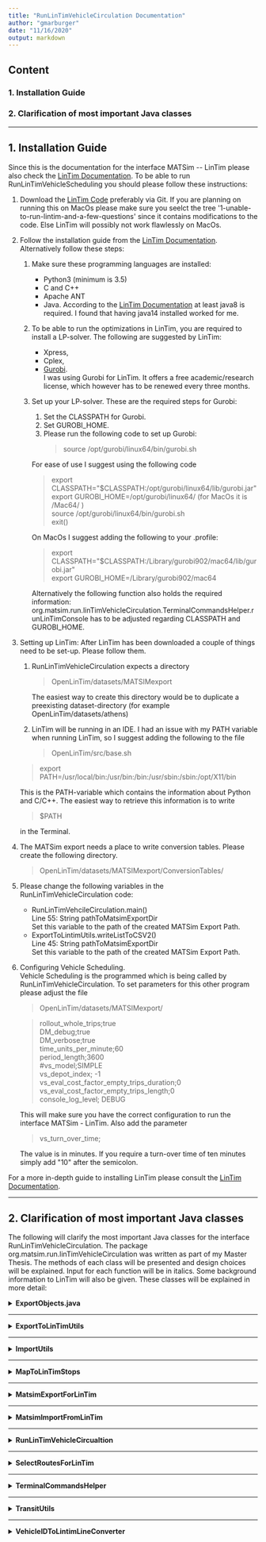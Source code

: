 ```yaml
---
title: "RunLinTimVehicleCirculation Documentation"
author: "gmarburger"
date: "11/16/2020"
output: markdown
---
```


## Content

### 1. Installation Guide

### 2. Clarification of most important Java classes

---

## 1. Installation Guide
Since this is the documentation for the interface MATSim -- LinTim please also check the [LinTim Documentation](https://kluedo.ub.uni-kl.de/frontdoor/deliver/index/docId/5913/file/lintim_2020-02_documentation.pdf). 
To be able to run RunLinTimVehicleScheduling you should please follow these instructions:
1. Download the [LinTim Code](https://gitlab.rlp.net/lintim/OpenLinTim/-/tree/1-unable-to-run-lintim-and-a-few-questions) preferably via Git. If you are planning on running this on MacOs please make sure you seelct the tree '1-unable-to-run-lintim-and-a-few-questions' since it contains modifications to the code. Else LinTim will possibly not work flawlessly on MacOs.

2. Follow the installation guide from the [LinTim Documentation](https://kluedo.ub.uni-kl.de/frontdoor/deliver/index/docId/5913/file/lintim_2020-02_documentation.pdf). Alternatively follow these steps:
    1. Make sure these programming languages are installed:
        * Python3 (minimum is 3.5)
        * C and C++
        * Apache ANT
        * Java. According to the [LinTim Documentation](https://kluedo.ub.uni-kl.de/frontdoor/deliver/index/docId/5913/file/lintim_2020-02_documentation.pdf) at least java8 is required. I found that having java14 installed worked for me.
    2. To be able to run the optimizations in LinTim, you are required to install a LP-solver. The following are suggested by LinTim: 
        * Xpress,
        * Cplex,
        * [Gurobi](https://www.gurobi.com).<br>
        I was using Gurobi for LinTim. It offers a free academic/research license, which however has to be renewed every three months. 
    3. Set up your LP-solver. These are the required steps for Gurobi:
        1. Set the CLASSPATH for Gurobi.
        2. Set GUROBI_HOME.
        3. Please run the following code to set up Gurobi:
            > source /opt/gurobi/linux64/bin/gurobi.sh

        For ease of use I suggest using the following code
        > export CLASSPATH="$CLASSPATH:/opt/gurobi/linux64/lib/gurobi.jar" <br>
        > export GUROBI_HOME=/opt/gurobi/linux64/ (for MacOs it is /Mac64/ ) <br>
        > source /opt/gurobi/linux64/bin/gurobi.sh <br>
        > exit() <br>

        On MacOs I suggest adding the following to your .profile:
        > export CLASSPATH="$CLASSPATH:/Library/gurobi902/mac64/lib/gurobi.jar" <br>
        > export GUROBI_HOME=/Library/gurobi902/mac64

        Alternatively the following function also holds the required information:
        org.matsim.run.linTimVehicleCirculation.TerminalCommandsHelper.runLinTimConsole has to be adjusted regarding CLASSPATH and GUROBI_HOME.
3. Setting up LinTim:
After LinTim has been downloaded a couple of things need to be set-up. Please follow them.
    1. RunLinTimVehicleCirculation expects a directory
        > OpenLinTim/datasets/MATSIMexport

        The easiest way to create this directory would be to duplicate a preexisting dataset-directory (for example OpenLinTim/datasets/athens)

    2. LinTim will be running in an IDE. I had an issue with my PATH variable when running LinTim, so I suggest adding the following to the file
        > OpenLinTim/src/base.sh

    > export PATH=/usr/local/bin:/usr/bin:/bin:/usr/sbin:/sbin:/opt/X11/bin

    This is the PATH-variable which contains the information about Python and C/C++. The easiest way to retrieve this information is to write

    > $PATH

    in the Terminal.
4. The MATSim export needs a place to write conversion tables. Please create the following directory.
    > OpenLinTim/datasets/MATSIMexport/ConversionTables/

5. Please change the following variables in the RunLinTimVehicleCirculation code:
    * RunLinTimVehcileCirculation.main() <br>
    Line 55: String pathToMatsimExportDir <br>
    Set this variable to the path of the created MATSim Export Path.
    * ExportToLintimUtils.writeListToCSV2() <br>
    Line 45: String pathToMatsimExportDir <br>
    Set this variable to the path of the created MATSim Export Path.
6. Configuring Vehicle Scheduling. <br>
Vehicle Scheduling is the programmed which is being called by RunLinTimVehicleCirculation. To set parameters for this other program please adjust the file
    > OpenLinTim/datasets/MATSIMexport/<br>

    > rollout_whole_trips;true<br>
DM_debug;true <br>
DM_verbose;true<br>
time_units_per_minute;60<br>
period_length;3600<br>
#vs_model;SIMPLE<br>
vs_depot_index; -1<br>
vs_eval_cost_factor_empty_trips_duration;0<br>
vs_eval_cost_factor_empty_trips_length;0<br>
console_log_level; DEBUG<br>

    This will make sure you have the correct configuration to run the interface MATSim - LinTim. Also add the parameter
    > vs_turn_over_time;  <br>

    The value is in minutes. If you require a turn-over time of ten minutes simply add "10" after the semicolon.

For a more in-depth guide to installing LinTim please consult the [LinTim Documentation](https://kluedo.ub.uni-kl.de/frontdoor/deliver/index/docId/5913/file/lintim_2020-02_documentation.pdf).

***

## 2. Clarification of most important Java classes

The following will clarify the most important Java classes for the interface RunLinTimVehicleCirculation. The package org.matsim.run.linTimVehicleCirculation was written as part of my Master Thesis. The methods of each class will be presented and design choices will be explained. Input for each function will be in italics. Some background information to LinTim will also be given. These classes will be explained in more detail:

<details>
<summary><b>ExportObjects.java</b></summary>
<br>

Each object is used to export MATSim data sets to be imported into LinTim. Each object has a constructor method.

<details>
<summary>LinTimEdge</summary>

<p align="justify">This object contains necessary information for creating an edge in LinTim. LinTim edges have the following characteristics:</p>
<i>link_index</i> represents the ID from the edge. <br>
<i>from_stop</i> represents the beginning stop of the edge.<br>
<i>to_stop</i> represents the ending stop of the edge.<br>
<i>length</i> represents length of the edge.<br>
<i>lower_bound</i> represents minimal travel duration across the edge.<br>
<i>upper_bound</i> represents maximum travel duration across the edge.<br>
<i>headway</i> is set to default to 5 in LinTim and was kept at 5. <br>
<br>
The functions are:<br>
<ul>
<li>getUpperBound() returns the upper bound for the edge. </li>
<li>toString() returns a String of all of the characteristics separated by semicolon.</li>
</ul>
</details>

<details>
<summary>LinTimStop</summary>
<br>
<p align="justify">This object represents a stop in LinTim. These stops have the following characteristics:</p>
<i>stop_id</i> is the ID from the stop. <br>
<i>short_name</i> is a name for the stop. <br>
<i>long_name</i> is a name for the stop. Please note, the name of a stop is not relevant for Vehicle Scheduling. <br>
<i>x_coordinate</i> is the X-Coordinate of a stop. <br>
<i>y_coordinate</i> is the Y-Coordinate of a stop. <br>
<br>
Functions are:<br>
<ul>
<li>ultimateNode() returns a stop for LinTim. This stop has the maximum value of integers as ID.</li>
<li>getStopId() returns the ID for a LinTim stop.</li>
</details>

<details>
<summary>LinTimTripEntry</summary>
<br>
<p align="justify"> This object represents an entry in the LinTim Trip data set. Each trip has the following characteristics:</p>
<i>startId</i> represents the ID of the entry. It has to be unique.<br>
<i>periodicStartId</i> represents the ID of a periodic-trip-ID.<br>
<i>stationId</i> represents the ID of the stop where the strip begins. <br>
<i>startTime</i> beginning time of the trip. <br>
<i>endId</i> represents an ID in LinTim. <br>
<i>periodicEndId</i> represents the ID of a periodic-trip-ID. <br>
<i>endStation</i> represents the last station of the trip. <br>
<i>endTime</i> represents the time at which the trip ends. <br>
<i>line</i> represents the line on which the trip is taking place.<br>
<br>

The functions are:<br>
<ul>
<li>toString() returns all characteristics of an entry separated by semicolon.</li>
</ul>
</details>
</details>

---

<details>
<summary><b>ExportToLinTimUtils</b></summary>
<br>
<p align="justify">This class assists in creating the necessary files for running LinTim.</p>
<br>
<details>
<summary>writeListToLinTimCSV2()</summary>
<br>
<i>fileName</i> expects a String as input. It has to be one of the following: "Activities-periodic, Events-periodic, Timetable-periodic, Line-Concept, Edge, Stop, Headway, Trips." <br>
<i>collectionOfStrings</i> is preferably a List of Strings, the Strings will be pasted row by row into the file. Separation by semicolon is preferred. <br>
<br>
<p align="justify">The method is able to create files which can be used for running LinTim operations. Remember to adjust the output directory in this function.</p>
</details>

<details>
<summary>writeFile()</summary>
<br>
<i>file</i> name of the file. It is expected to be a path, separations by slash marks the actual file-name. <br>
<i>collectionOfStrings</i> preferably a List of Strings each separated by semicolon. <br>
<i>header</i> is the first row in the written File.<br>
<br>
<p align="justify">Writes the actual file, each entry of the collection marks a row in the document.</p>
</details>

<details>
<summary>combineStringsWithSemicolon()</summary>
<br>
<i>strings</i> is an undefined amount of Strings. <br>
<br>
<p align="justify">Adds all Strings together as one. Each String is appended to the first by semicolon.</p>
</details>
</details>

---

<details>
<summary><b>ImportUtils</b></summary>
<br>
<p align="justify">This class helps with reading the output from LinTim as well as some conversion tables which were previously created.</p>
<br>

<details>
<summary>readConversionTableVehicle()</summary>
<i>fileName</i> the name of the conversion map.<br>
<i>matsimConversionExportDir</i> the path to the file.<br>
<br>
<p align="justify">The function creates a mapping of MATSim VehicleIDs with their corresponding LinTim line.</p>
</details>

<details>
<summary>readLinTimVSOutput()</summary>
<br>
<i>fileName</i> is the name of the Vehicle Scheduling output file.<br>
<i>vehicleWorkingCounter</i> is a wrapper class for naming the vehicles and creating unique ones.<br>
<i>limitToGrossraumBerlin</i> is a Boolean, if set to true it will create a different naming for the new vehicles.<br>
<i>mode</i> is a String that is used for creating VehicleID tags.<br>
<i>matsimConversionExportDir</i>is the path to the conversion tables. It is expected, that the Vehicle Scheduling output directory is located on the same hierarchy as this path.<br>
<br>
<p align="justify">This method reads the output from LinTim's Vehicle Scheduling. Columns 2 and 13 relevant, column 2 indicates which vehicle serves the MATSim Departure, column 13 is the equivalent of MATSim VehicleID represented by a substitute integer.</p>
</details>

<details>
<summary>createLinTimImportVehicleID()</summary>
<br>
<i>mode</i> is a String that is used for creating VehicleID tags.<br>
<i>limitToGrossraumBerlin</i> is a Boolean, if set to true it will create a different naming for the new vehicles.<br>
<i>vehicleNumber</i> represents a unique String that results in an ID. <br>
<br>
<p align="justify">Creates a new MATSim VehicleID corresponding to the vehicleNumber. Mode and limitToGrossraumBerlin are also added to the IDs as Strings.</p>
</details>

<details>
<summary>readLinTimVSVehicleRoutesOutput()</summary>
<br>
<i>fileName</i> is the name of the Vehicle Scheduling output file.<br>
<i>matsimConversionExportDir</i> is the path to the conversion tables. It is expected, that the Vehicle Scheduling output directory is located on the same hierarchy as this path.<br>
<br>
<p align="justify">Maps a List of each MATSim VehicleID as well as empty trips (Leerfahrten) to their new LinTim Vehicle which is represented as an Integer as key in the map.</p>
</details>

<details>
<summary>readConversionTableLinTimLineToVecId()</summary>
<br>
<i>fileName</i> is the name of the Vehicle Scheduling output file.<br>
<i>matsimConversionExportDir</i> is the path to the conversion tables. It is expected, that the Vehicle Scheduling output directory is located on the same hierarchy as this path.<br>
<br>
<p align = "justify"> Reads the conversion map of MATSim VehicleID to their replacing Integers. Returns a Map that has the replacing Integers as keys.</p>
</details>
</details>

---

<details>
<summary><b>MapToLinTimStops</b></summary>
<br>
<p align="justify">Creates Maps concerning LinTim stops.</p>
<br>
<details>
<summary>mapTrsToLinTimStop()</summary>
<br>
<i>transitSchedule</i> is a MATSim TransitSchedule.<br>
<i>network</i> is a MATSim Network.<br>
<i>conversionMapOfStopIds</i> is a map which contains the coordinates of every TransitRouteStop in a network and an integer representing these coordinates.<br>
<i>isMetropolitianArea</i> is a Boolean set to true, if the network should be split into different transit-modes.<br>
<i>predefinedFilter</i> should be set to "mode", if "isMetropolitianArea = true". <br>
<i>limitToGrossraumBerlin</i> is a Boolean set to true, if buses should be split into running inside and running outside of Berlin.<br>
<i>filterObject</i> is the transport-mode which the network is filtered by.<br>
<br>
<p align="justify">Firstly filters the network and transitSchedule (see SelectRoutesForLinTim.filterByModeAndId()). The remaining TransitRouteStops are then transformed into LinTim stops, the ID correlates to the coordinates of the TransitRouteStop, also adding a fictional stop, the ultimateNode. This ultimate node is needed to ensure LinTim works, since the dijkstra from LinTim requires a single network. The Berlin Scenario does not have a single network for every transport-mode, for example the U55 is not officially connected to any other TransitLine.</p>
</details>

<details>
<summary>getMapOfCoordAndLintimStopId()</summary>
<br>
<i>transitSchedule</i> is a MATSim TransitSchedule.<br>
<i>network</i> is a MATSim Network.<br>
<i>isMetropolitianArea</i> is a Boolean set to true, if the network should be split into different transit-modes.<br>
<i>predefinedFilter</i> should be set to "mode", if "isMetropolitianArea = true". <br>
<i>limitToGrossraumBerlin</i> is a Boolean set to true, if buses should be split into running inside and running outside of Berlin.<br>
<i>filterObject</i> is the transport-mode which the network is filtered by.<br>
<br>
<p align="justify">Will create a map of TransitRouteStop coordinates and an integer that substitutes these coordinates. Stops with the same coordinates will have the same corresponding integer.</p>

<details>
<summary>Design Choice</summary>
<p align="justify">Having an intermediary step between MATSim TransitRouteStop and an Integer for LinTim stops allows me to have two identical stops on the same LinTim node, which would otherwise not have existed. Multiple stops can now be on one node, this may allow transit vehicles to interchange, if the station is exactly identical.</p>
</details>
</details>

<details>
<summary>writeStopsToCSV2()</summary>
<br>
<i>conversionMapOfStopIds</i> is a map which contains the coordinates of every TransitRouteStop in a network and an integer.<br>
<i>matsimConversionExportDir</i> is the path to the conversion directory.<br>
<br>
<p align="justify">This function will create a csv2 document of the mapping from coordinates to LinTim stop IDs.</p>
</details>
</details>

---

<details>
<summary><b>MatsimExportForLinTim</b></summary>
<br>
<p align="justify">MatsimExportForLinTim is the class which calls other functions to assist in creating the necessary output for LinTim and then exports these to a directory.</p>
<br>
<details>
<summary>export()</summary>
<br>
<i>scenario</i> expects a MATSim scenario. <br>
<i>isMetropolitianArea</i> is a Boolean set to true, if the network should be split into different transit-modes.<br>
<i>predefinedFilter</i> is a String giving information about how the TransitRoutes should be filtered. Expected is "mode", currently no alternative is implemented.<br>
<i>limitToGrossraumBerlin</i>is a Boolean set to true, if buses should be split into running inside and running outside of Berlin.<br>
<i>filterObject</i> defines the transport-mode which should be exported.<br>
<i>matsimConversionExportDir</i> is the path to the conversion directory.<br>
<br>
<p align="justify">This function is called by RunLinTimVehicleCirculation.main(). It is used to export all necessary files for LinTim's Vehicle Scheduling. For this process two Maps are created: firstly mapping VehicleIDs to a LinTim line ID, secondly creating a Map for Coordinates of each TransitRouteStops and an equivalent LinTim stop ID. Afterwards methods to create is required file are called. </p>

<details>
<summary>Design Choice</summary>
<p align = "justify">Creating these two maps helps with the conversion process. Converting the MATSim Vehicles into LinTim lines helps with creating vehicle workings when importing. More importantly it is not possible as simple to create the same TransitLine from MATSim as a LinTim line, since the travel duration along the links, waiting times at stops as well as the length of the line varies strongly in MATSim TransitRoutes. This issue would need to be addressed when creating LinTim lines. </p>
<p align="justify">Creating a mapping onto the coordinates instead of the TransitRouteStop itself helps since some TransitRouteStops in MATSim have different IDs but yet the same coordinate, do to the GTFS2MATSim conversion. When using the TransitRouteStop coordinates it circumvents some of these issues.</p>
</details>
</details>

<details>
<summary>createTripsFile()</summary>
<br>
<i>transitSchedule</i> is a MATSim TransitSchedule.<br>
<i>network</i> is a MATSim Network.<br>
<i>conversionMapVecIdToLinTimLineId</i> contains a mapping of MATSim VehicleIDs with their corresponding integer of LinTim line ID.<br>
<i>conversionMapOfStop</i> is a map which contains the coordinates of every TransitRouteStop in a network and an integer representing these coordinates.<br>
<i>isMetropolitianArea</i> is a Boolean set to true, if the network should be split into different transit-modes.<br>
<i>predefinedFilter</i> is a String giving information about how the TransitRoutes should be filtered. Expected is "mode", currently no alternative is implemented.<br>
<i>limitToGrossraumBerlin</i>is a Boolean set to true, if buses should be split into running inside and running outside of Berlin.<br>
<i>filterObject</i> defines the transport-mode which should be exported.<br>
<i>matsimConversionExportDir</i> is the path to the conversion directory.<br>
<br>
<p align="justify">The function iterates through selected TransitRoutes and creates a LinTimTripEntry for every Departure in each TransitRoute. The following factors are set to -1, since they are not evaluated in Vehicle Scheduling: startId, periodicStartId, endId, periodicEndId. Trips in LinTim describe the drive of a vehicle from one stop to another. An exported trip entry connects thus the first TransitRouteStop of a TransitRoute with the last TransitRouteStop of a TransitRoute. As such the startTime and endTime are equivalent to the DepartureTime and the arrival time at the TransitRouteStops. The equivalent for the MATSim VehicleID is the LinTim line. The map is then exported as a file.</p>
</details>

<details>
<summary>createStopFile()</summary>
<br>
<i>transitSchedule</i> is a MATSim TransitSchedule.<br>
<i>network</i> is a MATSim Network.<br>
<i>conversionMapOfStop</i> is a map which contains the coordinates of every TransitRouteStop in a network and an integer representing these coordinates.<br>
<i>isMetropolitianArea</i> is a Boolean set to true, if the network should be split into different transit-modes.<br>
<i>predefinedFilter</i> is a String giving information about how the TransitRoutes should be filtered. Expected is "mode", currently no alternative is implemented.<br>
<i>limitToGrossraumBerlin</i>is a Boolean set to true, if buses should be split into running inside and running outside of Berlin.<br>
<i>filterObject</i> defines the transport-mode which should be exported.<br>
<i>matsimConversionExportDir</i> is the path to the conversion directory.<br>
<br>
<p align="justify">This function firstly calls MapToLintimStops.mapTrsToLintimStop() and creates a Map of every LinTimStop. The stop attributes are then combined to a single String in a List. This List is then created as a file.</p>
</details>

<details>
<summary>createEdgeFile()</summary>
<br>
<i>transitSchedule</i> is a MATSim TransitSchedule.<br>
<i>network</i> is a MATSim Network.<br>
<i>conversionMapVecIdToLinTimLineId</i> contains a mapping of MATSim VehicleIDs with their corresponding integer of LinTim line ID.<br>
<i>conversionMapOfStop</i> is a map which contains the coordinates of every TransitRouteStop in a network and an integer representing these coordinates.<br>
<i>isMetropolitianArea</i> is a Boolean set to true, if the network should be split into different transit-modes.<br>
<i>predefinedFilter</i> is a String giving information about how the TransitRoutes should be filtered. Expected is "mode", currently no alternative is implemented.<br>
<i>limitToGrossraumBerlin</i>is a Boolean set to true, if buses should be split into running inside and running outside of Berlin.<br>
<i>filterObject</i> defines the transport-mode which should be exported.<br>
<i>matsimConversionExportDir</i> is the path to the conversion directory.<br>
<br>
<p align="justify">This function creates the Edge file for LinTim, the resulting file contains a link in every row. The function iterates through every selected TransitRoute and creates an ordered Map of TransitRoutes by their occupancy in the TransitRoute, first Stop is the first entry of the Map, last Stop the last entry with the key equal to the position in the TransitRoute.</p>
<p align = "justify">After the function iterates through this newly created Map, skipping the first entry. The LinTimEdge consists of an ID, which is increased after each new entry in the  Map of every LinTim Edge. The from stop is the entry integer from the Coordinates corresponding to the TransitRouteStop of the previous map entry of all ordered TransitRouteStops, the toStop is the  equivalent of the currentTransitRouteStop. Headway is always set to 5, since it is the default in LinTim. Both bounds are equal, they are determined by the arrival - departure offset from the corresponding TransitRouteStops. </p>
<p align="justify">If the combination of the fromStop and toStop are not yet contained in the key set of Map of all LinTim edges, a new entry is added. If however the entry already exists, it is replaced, if the bound is bigger then the previous bound.</p>
<p align="justify">To the already created edges another Map of edges is added, which ensure the usability of the created network. These edges combine every LinTim stop with a node, even if the travel-duration is the maximum value of integers. Otherwise, it is not ensured, that a every node may be able to be reached from any other node.</p>
<p align="justify">The resulting Map is then used to create a List which is turned into the Edge file.</p>
<details>
<summary>Design Choice</summary>
<p align="justify">The larger bound was added to ensure that the slowest speed on the edge is considered, when creating LinTim's Vehicle Scheduling.</p>
</details>
</details>

<details>
<summary>createUltimateLinks()</summary>
<br>
<i>conversionMapOfStops</i> is a Map which contains all LinTim stops.<br>
<i>minLinTimEdgeIdNr</i> ensures that no edge ID is used twice, it is expected, that this value has not yet been used to create an edge.<br>
<br>
<p align="justify">This function creates a Map which connects every LinTim Stop with the fictional stop ultimateNode, with a travel-time of Integer.MAX_VALUE.</p>
</details>

<details>
<summary>getTreeMapOfTransitRouteStops()</summary>
<br>
<i>transitRoute</i> a MATSim TransitRoute.<br>
<br>
<p align="justifY">Creates a Map of TransitRouteStops, in which every TransitRouteStop is identifiable by key. This key indicates which position the TransitRouteStop has during the TransitRoute. First stops have the key "1", last stops have the length of the TransitRoute as key.</p>
</details>
</details>

---

<details>
<summary><b>MatsimImportFromLinTim</b></summary>
<br>
MatsimImportFromLinTim is the class containing functions to import the output from Vehicle Scheduling into MATSim. 
<br>

<details>
<summary>run()</summary>
<i>scenario</i> a MATSim Scenario.<br>
<i>isMetropolitianArea</i> is a Boolean set to true, if the network should be split into different transit-modes.<br>
<i>predefinedFilter</i> is a String giving information about how the TransitRoutes should be filtered. Expected is "mode", currently no alternative is implemented.<br>
<i>limitToGrossraumBerlin</i>is a Boolean set to true, if buses should be split into running inside and running outside of Berlin.<br>
<i>filterObject</i> defines the transport-mode which should be exported.<br>
<i>vehicleWorkingCounter</i> is a wrapper for an integer that is used to reference vehicle IDs.<br>
<i>ptLinkCounter</i> is a wrapper for an integer that is used to reference link IDs.<br>
<i>matsimConversionDir</i> is the path to the conversion directory.<br>
<br>
<p align="justify">This function creates Maps by calling functions, they are partly for conversion and reading the output from LinTim.<p>
<p align="justify">Then preexisting MATSim Vehicles are replaced by the equivalent of LinTim vehicles to serve more then one departure.</p>
</details>

<details>
<summary>returnVehicleCirculationLinTimConfig()</summary> 
<br>
<i>scenarioManipulated</i> is a MATSim Scenario. The TransitVehicles in it will be replaced with ones which serve more then a single departure.<br>
<i>conversionVecIdToLines</i> contains a mapping of MATSim VehicleIDs with their corresponding integer of LinTim line ID.<br>
<i>outputConversionLineToMATSimVehicle</i> is a mapping of LinTim's line IDs and which MATSim Vehicles they represent.<br>
<i>umlaufVecIdsWithRoutes</i> is a Map with LinTim's line IDs as keys. Their values are a list of integers, positives represent MATSim VehicleIDs in the sequence in which they need to be served by the LinTim vehicle.<br>
<i>isMetropolitianArea</i> is a Boolean set to true, if the network should be split into different transit-modes.<br>
<i>predefinedFilter</i> is a String giving information about how the TransitRoutes should be filtered. Expected is "mode", currently no alternative is implemented.<br>
<i>limitToGrossraumBerlin</i>is a Boolean set to true, if buses should be split into running inside and running outside of Berlin.<br>
<i>filterObject</i> defines the transport-mode which should be exported.<br>
<i>matsimConversionExportDir</i> is the path to the conversion directory.<br>
<br>
<p align="justify">Iterates over every selected TransitRoute and each Departure. The function will replace the relevant MATSim VehicleIDs with their new vehicle circulation vehicles as well as add them to TransitVehicles. The function calls addConnectingLinksToNetwork().</p>
</details>

<details>
<summary>addConnectingLinksToNetwork()</summary>
<br>
<i>scenario</i> a MATSim Scenario.<br>
<i>umlaufVecIdsWithRoutes</i> is a Map with LinTim's line IDs as keys. Their values are a list of integers, positives represent MATSim VehicleIDs in the sequence in which they need to be served by the LinTim vehicle.<br>
<i>conversionLineToMATSimVehicle</i> is a mapping of LinTim's line IDs and which MATSim Vehicles they represent.<br>
<i>ptLinkCounter</i>  is a wrapper for an integer that is used to reference link IDs.<br>
<br>
<p align="justify">This function adds links to the MATSim network. Each trip of a LinTim vehicle is empty the function will add a link from the end TransitRouteStop of the last served TransitRoute to the following starting TransitRouteStop of the new TransitRoute.</p>
</details>
</details>

---

<details>
<summary><b>RunLinTimVehicleCircualtion</b></summary>
<br>
<p align="justify"´>This is the class with the main() function. Running it will replace the normal MATSim Vehicles with new vehicles, created by LinTim's Vehicle Scheduling which run in circulations.</p>
<br>
<details>
<summary>main()</summary>

<br>
<i>No input is expected.</i><br>
<br>
<p align="justify">The function will iterate through different types of transport. It will firstly call a function to create a List of transport modes. The function will export, run Vehicle Circulation and import the MATSim TransitSchedule separately for each transport mode.</p>
<p align="justify">Exporting the transport mode <i>bus</i> functions differently. The transport mode bus has to be run twice. The first time the function runs the mode bus, it will only select TransitRoutes that run inside of Berlin, meaning inside a 30km radius from Berlin Brandenburger Tor. The second time it will export all not previously selected bus TransitRoutes.</p>
<p align="justify">Separating the TransitSchedule into multiple processes was necessary, since LinTim's Vehicle Scheduling does not differentiate between transit modes. Additionally, separating Berlin's buses into two processes aids in reducing process time, it reduces the amount of processing time by 25%.</p>
</details>

<details>
<summary>removesLinksWithZeroLength()</summary>
<br>
<i>scenario</i> is a MATSim Scenario.<br>
<br>
<p align="justify">Some links in the current Berlin Scenario have length 0. Usually this is not an issue, but public transport considers these in their Dijkstra operation. These links seem to cause a loop, which results in a non-ending "creating vehicle umlaeufe" during MATSim.</p>
</details>

<details>
<summary>createListOfModes()</summary>
</br>
<i>No input is expected.</i><br>
<br>
<p align="justify">Prepares and creates transit-modes for the LinTim TransitRoute selection if isMetropolitianArea is set to true. Best Case the following strings are contained:</p>
<ul>
<li>railS: selects TransitRoutes with mode rail and contain an "S" in their ID.</li>
<li>railU: selects TransitRoutes with mode rail and contain an "U" in their ID.</li>
<li>railRE: selects TransitRoutes with mode rail and contain an "RE" in their ID.</li>
<li>railZ: selects TransitRoutes with mode rail and that do not contain any of the above Stings in their id.</li>
<li>rail-: selects all TransitRoutes with rail. This mode was added if no differentiation between rail-types should happen.</li>
<li>tram: selects TransitRoutes with mode tram.</li>
<li>bus: selects TransitRoutes with mode bus. However please take care of the Boolean limitToGrossraumBerlin. If set to true only buses with every TransitRouteStop inside of a 30km radius of the Berlin Brandenburger Tor are selected. If set to false, the other TransitRoutes are selected.</li>
</ul>
</details>

<details>
<summary>writeOutput()</summary>
<br>
<i>scenario</i> is a MATSim Scenario.<br>
<br>
<p align="justify">Writes the TransitSchedule, Network and TransitVehicles for the scenario.</p>
</details>
</details>

---

<details>
<summary><b>SelectRoutesForLinTim</b></summary>
<br>
<p align="justify">This class was created to help in selecting specific TransitRoutes for the processes used to create LinTim vehicle circulations in MATSim. For a cleaner code this was done in a separate class.</p>
<br>

<details>
<summary>filterByModeAndId()</summary>
<br>
<i>transitRoute</i> is a MATSim TransitRoute.<br>
<i>network</i> is a MATSim Network.<br>
<i>isMetropolitianArea</i> is a Boolean set to true, if the network should be split into different transit-modes.<br>
<i>predefinedFilter</i> is a String giving information about how the TransitRoutes should be filtered. Expected is "mode", currently no alternative is implemented.<br>
<i>limitToGrossraumBerlin</i>is a Boolean set to true, if buses should be split into running inside and running outside of Berlin.<br>
<i>filterObject</i> defines the transport-mode which should be exported.<br>
<br>
<p align="justify">During the process of creating LinTim's Vehicle Scheduling the TransitSchedule is split into different sections and processed separately. the filterObject defines which TransitRoutes are supposed to be selected. This is the function that filters these modes. The three main transport-modes rail, tram and bus are supported. The mode rail and bus are split into two or more categories. For more information on rail read the function <i>idIndicatesWhichRailToFilter</i>.</p>
</p align="justify">Buses in the process of creating LinTim's Vehicle Scheduling are split into two parties: TransitRoutes with mode bus that have all of their TransitRouteStops inside of Berlin, and then the other TransitRoutes. </p>
<br>
<details>
<summary>Design Choice</summary>
<p align="justify">Separating bus TransitRoutes into two sections was not fully voluntary. Processing all of Berlin Scenario took about 20 hours. Splitting the bus TransitRoutes reduced the time by about 4 hours, also it seemed to make sense from a transport engineering standpoint, that bus providers would not usually serve both inside of Berlin and outside.</p>
</details>
</details>

<details>
<summary>idIndicatesWhichRailToFilter()</summary>
<br>
<i>transitRoute</i> is a MATSim TransitRoute.<br>
<i>filterObject</i> is a String that indicates after which additional criteria should be selected by. Here it expects that all Strings start with "rail", else this function will return false.<br>
<br>
<p align="justify">This function is used to differentiate between different kinds of rail vehicles. Subway lines should not work together with city-rail lines. Hence, the following classifications are implemented:</p>
<ul>
<li>railS: selects TransitRoutes with mode rail and contain an "S" in their ID.</li>
<li>railU: selects TransitRoutes with mode rail and contain an "U" in their ID.</li>
<li>railRE: selects TransitRoutes with mode rail and contain an "RE" in their ID.</li>
<li>railZ: selects TransitRoutes with mode rail and that do not contain any of the above Stings in their ID.</li>
<li>rail-: selects all TransitRoutes with rail. This mode was added if no differentiation between rail-types should occur.</li>
</ul>
</details>

<details>
<summary>booleanLessThen30kmFromBBTor()</summary>
<br>
<i>coordiantesOfTRS</i> a pair of Coordinates from a TransitRouteStop.</br>
<br>
<p align="justify">This function returns true, if the coordinates are inside of a certain distance. Currently, the distance is set to 30 km. To make calculating easier, Pythagoras is used.</p>
</details>

<details>
<summary>nineHundredQkmOfCoordsAsDouble()</summary>
<br>
<i>No input is expected.</i><br>
<br>
<p align="justify">This function returns a distance of 30 km as a Square. For this two points of interest were used: Berlin Brandenburger Tor and Kaserne Gatow. Google Maps says that the points are about 30 km apart. The square of the difference is returned, since it is compared against the difference in coordinates from another TransitRouteStop using Pythagoras.</p>
<details>
<summary>Design Choice</summary>
<p align="justify">30 km was chosen, because [Hans Heuer](https://link.springer.com/chapter/10.1007%2F978-3-663-05165-7_1) defines Berlin with a 60 km diameter.</p>
</details>
</details>
</details>

---

<details>
<summary><b>TerminalCommandsHelper</b></summary>
<br>
<p align="justify">This class runs LinTim from a console inside an IDE. </p>
<br>

<details>
<summary>runLinTimInConsole()</summary>
<br>
<i>pathToMATSimExportDir</i> is the path to the export directory.<br>
<i>modeRule</i> is a String containing information about which transit mode is being processed.<br>
<br>
<p align="justify">This function starts LinTim's Vehicle Scheduling. Please make sure, that the CLASSPATH and GUROBI_HOME are set correctly here. </p>
<p align="justify">After Vehicle Scheduling has finished a String will be printed in the IDEs Terminal. If the exit value is 0, the process continues. If the exit value is anything else, it is printed into the console.</p>
</details>
</details>

---

<details>
<summary><b>TransitUtils</b></summary>
<br>
<p align="justify">While writing this package I came across two issues. Both of them are being addressed by this class. Firstly, returning the last TransitRouteStop of a line was not simple. Secondly, getting the TransitRoute from a Vehicle ID.</p>
<br>

<details>
<summary>getEndStation()</summary>
<br>
<i>transitRoute</i> is a MATSim TransitRoute.<br>
<br>
<p align="justify">Returns the last TransitRouteStop from a TransitRoute.</p>
</details>

<details>
<summary>returnTransitRoute()</summary>
<br>
<i>transitVehicleID</i> a MATSim TransitVehicle ID.<br>
<br>
<p align="justify">This function only works in the Berlin Scenario and is hence not in use currently. It crops to string of the TransitVehicle ID to evaluate the substrings and create a TransitRoute ID.</p>
</details>

<details>
<summary>returnTransitLine()</summary>
<br>
<i>transitVehicleID</i> a MATSim TransitVehicleID.<br>
<br>
<p align="justify">This function only works in the Berlin Scenario and is hence not in use currently. It crops to string of the TransitVehicleID to evaluate the substrings and create a TransitLine ID.</p>
</details>
</details>

---

<details>
<summary><b>VehicleIDToLintimLineConverter</b></summary>
<br>
<p align="justify">This class is used to create the conversion table MATSim Vehicle ID -> LinTim Line ID. </p>

<details>
<summary>createAndPrintConversionTableLintimLineId()</summary>
<br>
<i>transitSchedule</i> is a MATSim TransitSchedule.<br>
<i>network</i> is a MATSim Network.<br>
<i>isMetropolitianArea</i> is a Boolean set to true, if the network should be split into different transit-modes.<br>
<i>predefinedFilter</i> is a String giving information about how the TransitRoutes should be filtered. Expected is "mode", currently no alternative is implemented.<br>
<i>limitToGrossraumBerlin</i>is a Boolean set to true, if buses should be split into running inside and running outside of Berlin.<br>
<i>filterObject</i> defines the transport-mode which should be exported.<br>
<br>
<p align="justify">This function assigns every selected TransitRoute an Integer. The integer represents the ID of a LinTim line.</p>
</details>

<details>
<summary>writeMapToCSV2()</summary>
<br>
<i>vehicleConversionMap</i> is the Map that maps MATSim VehicleIDs to LinTim's line IDs.<br>
<i>matsimConversionExportDir</i> is the path to the directory in which the Conversions are exported to.<br>
<br>
<p align="justify">Writes the conversion map into a file at the designated directory.</p>
</details>
</details>